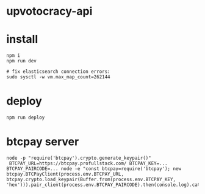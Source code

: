 # upvotocracy-api


# install

    npm i
    npm run dev

    # fix elasticsearch connection errors:
    sudo sysctl -w vm.max_map_count=262144

# deploy

    npm run deploy

# btcpay server

    node -p "require('btcpay').crypto.generate_keypair()"
     BTCPAY_URL=https://btcpay.profullstack.com/ BTCPAY_KEY=... BTCPAY_PAIRCODE=... node -e "const btcpay=require('btcpay'); new btcpay.BTCPayClient(process.env.BTCPAY_URL, btcpay.crypto.load_keypair(Buffer.from(process.env.BTCPAY_KEY, 'hex'))).pair_client(process.env.BTCPAY_PAIRCODE).then(console.log).catch(console.error)"
